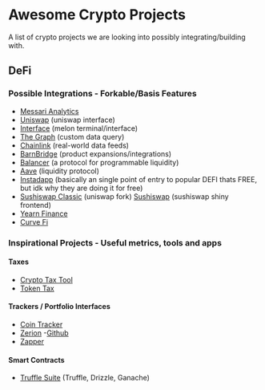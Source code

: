 # Awesome Crypto Projects
A list of crypto projects we are looking into possibly integrating/building with.

## DeFi

### Possible Integrations - Forkable/Basis Features

* [Messari Analytics](https://messari.io) 
* [Uniswap](https://uniswap.org) (uniswap interface)
* [Interface](https://melon.avantgarde.finance/) (melon terminal/interface)
* [The Graph](https://thegraph.com) (custom data query)
* [Chainlink](https://chain.link) (real-world data feeds)
* [BarnBridge](https://barnbridge.com) (product expansions/integrations)
* [Balancer](https://balancer.finance/) (a protocol for programmable liquidity)
* [Aave](https://aave.com/) (liquidity protocol)
* [Instadapp](https://instadapp.io/) (basically an single point of entry to popular DEFI thats FREE, but idk why they are doing it for free)
* [Sushiswap Classic](https://sushiswapclassic.org/) (uniswap fork) [Sushiswap](https://sushiswap.fi/) (sushiswap shiny frontend)
* [Yearn Finance](https://yearn.finance/)
* [Curve Fi](https://curve.fi/)



### Inspirational Projects - Useful metrics, tools and apps
#### Taxes
* [Crypto Tax Tool](https://cryptotaxtools.com/)
* [Token Tax](https://tokentax.co/)
#### Trackers / Portfolio Interfaces
* [Coin Tracker](https://www.cointracker.io/)
* [Zerion](https://zerion.io) -[Github](https://github.com/zeriontech/defi-sdk)
* [Zapper](https://zapper.fi/)
#### Smart Contracts
* [Truffle Suite](https://www.trufflesuite.com/) (Truffle, Drizzle, Ganache)
